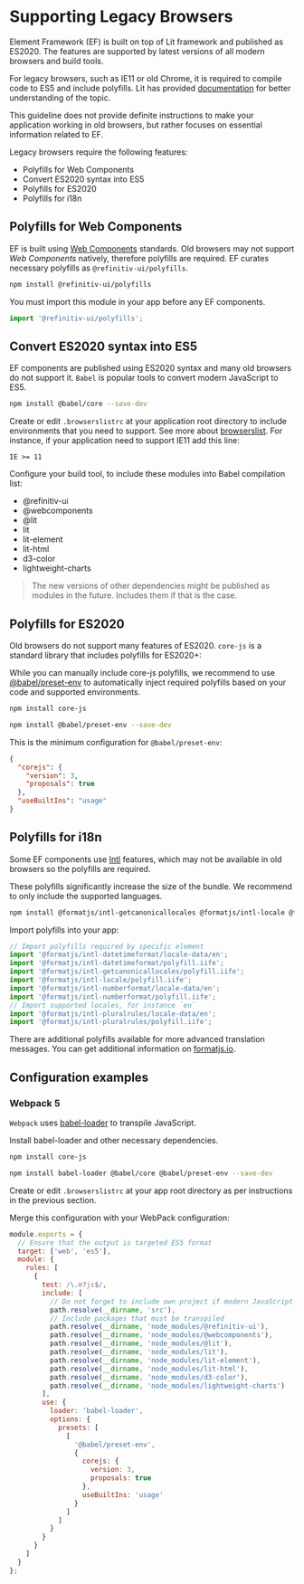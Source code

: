# Supporting Legacy Browsers

Element Framework (EF) is built on top of Lit framework and published as ES2020. The features are supported by latest versions of all modern browsers and build tools.

For legacy browsers, such as IE11 or old Chrome, it is required to compile code to ES5 and include polyfills. Lit has provided [documentation](https://lit.dev/docs/tools/requirements) for better understanding of the topic.

This guideline does not provide definite instructions to make your application working in old browsers, but rather focuses on essential information related to EF.

Legacy browsers require the following features:

- Polyfills for Web Components
- Convert ES2020 syntax into ES5
- Polyfills for ES2020
- Polyfills for i18n

## Polyfills for Web Components

EF is built using [Web Components](https://developer.mozilla.org/en-US/docs/Web/Web_Components) standards. Old browsers may not support _Web Components_ natively, therefore polyfills are required. EF curates necessary polyfills as `@refinitiv-ui/polyfills`.

```bash
npm install @refinitiv-ui/polyfills
```

You must import this module in your app before any EF components.

```js
import '@refinitiv-ui/polyfills';
```

## Convert ES2020 syntax into ES5

EF components are published using ES2020 syntax and many old browsers do not support it. `Babel` is popular tools to convert modern JavaScript to ES5.

```bash
npm install @babel/core --save-dev
```

Create or edit `.browserslistrc` at your application root directory to include environments that you need to support. See more about [browserslist](https://github.com/browserslist/browserslist). For instance, if your application need to support IE11 add this line:

```text
IE >= 11
```

Configure your build tool, to include these modules into Babel compilation list:

- @refinitiv-ui
- @webcomponents
- @lit
- lit
- lit-element
- lit-html
- d3-color
- lightweight-charts

> The new versions of other dependencies might be published as modules in the future. Includes them if that is the case.

## Polyfills for ES2020

Old browsers do not support many features of ES2020. `core-js` is a standard library that includes polyfills for ES2020+:

While you can manually include core-js polyfills, we recommend to use [@babel/preset-env](https://babeljs.io/docs/en/babel-preset-env) to automatically inject required polyfills based on your code and supported environments.

```bash
npm install core-js
```

```bash
npm install @babel/preset-env --save-dev
```

This is the minimum configuration for `@babel/preset-env`:

```json
{
  "corejs": {
    "version": 3,
    "proposals": true
  },
  "useBuiltIns": "usage"
}
```

## Polyfills for i18n

Some EF components use [Intl](https://developer.mozilla.org/en-US/docs/Web/JavaScript/Reference/Global_Objects/Intl) features, which may not be available in old browsers so the polyfills are required.

These polyfills significantly increase the size of the bundle. We recommend to only include the supported languages.

```sh
npm install @formatjs/intl-getcanonicallocales @formatjs/intl-locale @formatjs/intl-numberformat @formatjs/intl-pluralrules @formatjs/intl-datetimeformat
```

Import polyfills into your app:

```javascript
// Import polyfills required by specific element
import '@formatjs/intl-datetimeformat/locale-data/en';
import '@formatjs/intl-datetimeformat/polyfill.iife';
import '@formatjs/intl-getcanonicallocales/polyfill.iife';
import '@formatjs/intl-locale/polyfill.iife';
import '@formatjs/intl-numberformat/locale-data/en';
import '@formatjs/intl-numberformat/polyfill.iife';
// Import supported locales, for instance `en`
import '@formatjs/intl-pluralrules/locale-data/en';
import '@formatjs/intl-pluralrules/polyfill.iife';
```

There are additional polyfills available for more advanced translation messages. You can get additional information on [formatjs.io](https://formatjs.io/docs/polyfills).

## Configuration examples

### Webpack 5

`Webpack` uses [babel-loader](https://www.npmjs.com/package/babel-loader) to transpile JavaScript.

Install babel-loader and other necessary dependencies.

```bash
npm install core-js
```

```bash
npm install babel-loader @babel/core @babel/preset-env --save-dev
```

Create or edit `.browserslistrc` at your app root directory as per instructions in the previous section.

Merge this configuration with your WebPack configuration:

```javascript
module.exports = {
  // Ensure that the output is targeted ES5 format
  target: ['web', 'es5'],
  module: {
    rules: [
      {
        test: /\.m?js$/,
        include: [
          // Do not forget to include own project if modern JavaScript us used
          path.resolve(__dirname, 'src'),
          // Include packages that must be transpiled
          path.resolve(__dirname, 'node_modules/@refinitiv-ui'),
          path.resolve(__dirname, 'node_modules/@webcomponents'),
          path.resolve(__dirname, 'node_modules/@lit'),
          path.resolve(__dirname, 'node_modules/lit'),
          path.resolve(__dirname, 'node_modules/lit-element'),
          path.resolve(__dirname, 'node_modules/lit-html'),
          path.resolve(__dirname, 'node_modules/d3-color'),
          path.resolve(__dirname, 'node_modules/lightweight-charts')
        ],
        use: {
          loader: 'babel-loader',
          options: {
            presets: [
              [
                '@babel/preset-env',
                {
                  corejs: {
                    version: 3,
                    proposals: true
                  },
                  useBuiltIns: 'usage'
                }
              ]
            ]
          }
        }
      }
    ]
  }
};
```
